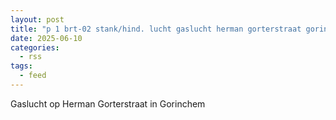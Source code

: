 ```yaml
---
layout: post
title: "p 1 brt-02 stank/hind. lucht gaslucht herman gorterstraat gorinchem 188131"
date: 2025-06-10
categories: 
  - rss
tags: 
  - feed
---
```


Gaslucht op Herman Gorterstraat in Gorinchem
